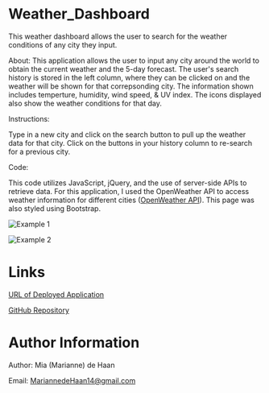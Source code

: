 # Weather_Dashboard
This weather dashboard allows the user to search for the weather conditions of any city they input.

About:
This application allows the user to input any city around the world to obtain the current weather and the 5-day forecast. The user's search history is stored in the left column, where they can be clicked on and the weather will be shown for that correpsonding city. The information shown includes temperture, humidity, wind speed, & UV index. The icons displayed also show the weather conditions for that day. 

Instructions:

Type in a new city and click on the search button to pull up the weather data for that city. Click on the buttons in your history column to re-search for a previous city. 

Code: 

This code utilizes JavaScript, jQuery, and the use of server-side APIs to retrieve data. For this application, I used the OpenWeather API to access weather information for different cities ([OpenWeather API](https://openweathermap.org/api)). This page was also styled using Bootstrap. 

![Example 1](Assets.demo_1.PNG)

![Example 2](Assets.demo_2.PNG)


# Links 

[URL of Deployed Application](https://miadehaan.github.io/Weather_Dashboard/)

[GitHub Repository](https://github.com/miadehaan/Weather_Dashboard)

# Author Information

Author: Mia (Marianne) de Haan

Email: MariannedeHaan14@gmail.com